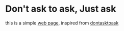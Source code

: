 # Don't ask to ask, Just ask
this is a simple [web page](https://dontasktoask.netlify.app/), inspired from [dontasktoask](https://dontasktoask.com)
